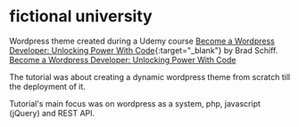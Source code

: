 # fictional university
Wordpress theme created during a Udemy course [Become a Wordpress Developer: Unlocking Power With Code](https://www.udemy.com/course/become-a-wordpress-developer-php-javascript/){:target="_blank"} by Brad Schiff.
<a href="https://www.udemy.com/course/become-a-wordpress-developer-php-javascript/" target="_blank">Become a Wordpress Developer: Unlocking Power With Code</a>

The tutorial was about creating a dynamic wordpress theme from scratch till the deployment of it.

Tutorial's main focus was on wordpress as a system, php, javascript (jQuery) and REST API.
